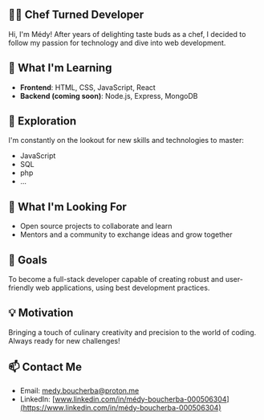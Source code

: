 ## 👨‍🍳 Chef Turned Developer

Hi, I'm Médy! After years of delighting taste buds as a chef, I decided to follow my passion for technology and dive into web development.

## 🌟 What I'm Learning

- **Frontend**: HTML, CSS, JavaScript, React
- **Backend (coming soon)**: Node.js, Express, MongoDB

## 📡 Exploration

I'm constantly on the lookout for new skills and technologies to master:
- JavaScript
- SQL
- php
- ...

## 🌱 What I'm Looking For

- Open source projects to collaborate and learn
- Mentors and a community to exchange ideas and grow together

## 🚀 Goals

To become a full-stack developer capable of creating robust and user-friendly web applications, using best development practices.

## 💡 Motivation

Bringing a touch of culinary creativity and precision to the world of coding. Always ready for new challenges!

## 📫 Contact Me

- Email: [medy.boucherba@proton.me](mailto:medy.boucherba@proton.me)
- LinkedIn: [www.linkedin.com/in/médy-boucherba-000506304](https://www.linkedin.com/in/médy-boucherba-000506304)

<!---
MedyVI/MedyVI is a ✨ special ✨ repository because its `README.md` (this file) appears on your GitHub profile.
You can click the Preview link to take a look at your changes.
--->
